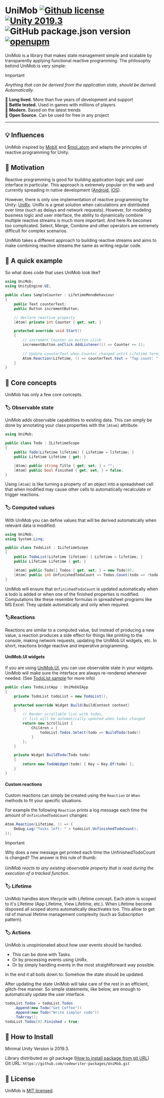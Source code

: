 # UniMob [![Github license](https://img.shields.io/github/license/codewriter-packages/UniMob.svg?style=flat-square)](#) [![Unity 2019.3](https://img.shields.io/badge/Unity-2019.3+-2296F3.svg?style=flat-square)](#) ![GitHub package.json version](https://img.shields.io/github/package-json/v/codewriter-packages/UniMob?style=flat-square) [![openupm](https://img.shields.io/npm/v/com.codewriter.unimob?label=openupm&registry_uri=https://package.openupm.com)](https://openupm.com/packages/com.codewriter.unimob/)

UniMob is a library that makes state management simple and scalable by transparently applying functional reactive programming. The philosophy behind UniMob is very simple:

> [!IMPORTANT]
> _Anything that can be derived from the application state, should be derived. Automatically._

:small_blue_diamond: **Long lived.** More than five years of development and support<br/>
:small_blue_diamond: **Battle tested.** Used in games with millions of players<br/>
:small_blue_diamond: **Modern.** Based on the latest trends<br/>
:small_blue_diamond: **Open Source.** Can be used for free in any project<br/>

<hr/>

## :bulb: Influences

UniMob inspired by [MobX](https://github.com/mobxjs/mobx) and [$mol_atom](https://github.com/eigenmethod/mol/tree/master/atom) and adapts the principles of reactive programming for Unity.

## :thought_balloon: Motivation

Reactive programming is good for building application logic and user interface in particular. This approach is extremely popular on the web and currently spreading in native development ([Android](https://developer.android.com/jetpack/compose/state), [iOS](https://developer.apple.com/documentation/combine/observableobject)).

However, there is only one implementation of reactive programming for Unity: [UniRx](https://github.com/neuecc/UniRx). UniRx is a great solution when calculations are distributed over time (such as delays and network requests). However, for modeling business logic and user interface, the ability to dynamically combine multiple reactive streams is much more important. And here Rx becomes too complicated. Select, Merge, Combine and other operators are extremely difficult for complex scenarios.

UniMob takes a different approach to building reactive streams and aims to make combining reactive streams the same as writing regular code.

## :rocket: A quick example

So what does code that uses UniMob look like?

```csharp
using UniMob;
using UnityEngine.UI;

public class SampleCounter : LifetimeMonoBehaviour
{
    public Text counterText;
    public Button incrementButton;

    // declare reactive property
    [Atom] private int Counter { get; set; }

    protected override void Start()
    {
        // increment Counter on button click
        incrementButton.onClick.AddListener(() => Counter += 1);
        
        // Update counterText when Counter changed until Lifetime terminated
        Atom.Reaction(Lifetime, () => counterText.text = "Tap count: " + Counter);
    }
}
```

## :receipt: Core concepts

UniMob has only a few core concepts.

### :label: Observable state

UniMob adds observable capabilities to existing data. This can simply be done by annotating your class properties with the `[Atom]` attribute.

```csharp
using UniMob;

public class Todo : ILifetimeScope
{
    public Todo(Lifetime lifetime) { Lifetime = lifetime; }
    public Lifetime Lifetime { get; }

    [Atom] public string Title { get; set; } = "";
    [Atom] public bool Finished { get; set; } = false;
}
```

Using `[Atom]` is like turning a property of an object into a spreadsheet cell that when modified may cause other cells to automatically recalculate or trigger reactions. 

### :label: Computed values

With UniMob you can define values that will be derived automatically when relevant data is modified.

```csharp
using UniMob;
using System.Linq;

public class TodoList : ILifetimeScope
{
    public TodoList(Lifetime lifetime) { Lifetime = lifetime; }
    public Lifetime Lifetime { get; }

    [Atom] public Todo[] Todos { get; set; } = new Todo[0];
    [Atom] public int UnfinishedTodoCount => Todos.Count(todo => !todo.Finished);
}
```

UniMob will ensure that `UnfinishedTodoCount` is updated automatically when a todo is added or when one of the finished properties is modified. Computations like these resemble formulas in spreadsheet programs like MS Excel. They update automatically and only when required.

###  :label:Reactions

Reactions are similar to a computed value, but instead of producing a new value, a reaction produces a side effect for things like printing to the console, making network requests, updating the UniMob.UI widgets, etc. In short, reactions bridge reactive and imperative programming.

#### UniMob.UI widgets

If you are using [UniMob.UI](https://github.com/codewriter-packages/UniMob.UI), you can use observable state in your widgets. UniMob will make sure the interface are always re-rendered whenever needed. (See [TodoList sample](https://github.com/codewriter-packages/UniMob.UI-Samples/tree/main/SimpleTodoList) for more info)

```csharp
public class TodoListApp : UniMobUIApp
{
    private TodoList todoList = new TodoList();

    protected override Widget Build(BuildContext context)
    {
        // Render scrollable list with todos,
        // list will be automatically updated when todos changed
        return new ScrollList {
            Children = {
                todoList.Todos.Select(todo => BuildTodo(todo))
            }
        };
    }

    private Widget BuildTodo(Todo todo)
    {
        return new TodoWidget(todo) { Key = Key.Of(todo) };
    }
}
```

#### Custom reactions

Custom reactions can simply be created using the `Reaction` or `When` methods to fit your specific situations.

For example the following `Reaction` prints a log message each time the amount of `UnfinishedTodoCount` changes:

```csharp
Atom.Reaction(Lifetime, () => {
    Debug.Log("Tasks left: " + todoList.UnfinishedTodoCount);
});
```

> [!IMPORTANT]
> Why does a new message get printed each time the UnfinishedTodoCount is changed? The answer is this rule of thumb:<br/>
> <br/>
> _UniMob reacts to any existing observable property that is read during the execution of a tracked function._

### :label: Lifetime

UniMob handles atom lifecycle with Lifetime concept. Each atom is scoped to it's LIfetime (App Lifetime, View Lifetime, etc.). When Lifetime become disposed all scoped atoms automatically deactivates too. This allow to get rid of manual lifetime management complexity (such as Subscription pattern).

### :label: Actions

UniMob is unopinionated about how user events should be handled.

-   This can be done with Tasks.
-   Or by processing events using UniRx.
-   Or by simply handling events in the most straightforward way possible.

In the end it all boils down to: Somehow the state should be updated.

After updating the state UniMob will take care of the rest in an efficient, glitch-free manner. So simple statements, like below, are enough to automatically update the user interface.

```csharp
todoList.Todos = todoList.Todos
    .Append(new Todo("Get Coffee"))
    .Append(new Todo("Write simpler code"))
    .ToArray();
todoList.Todos[0].Finished = true;
```

## :open_book: How to Install
Minimal Unity Version is 2019.3.

Library distributed as git package ([How to install package from git URL](https://docs.unity3d.com/Manual/upm-ui-giturl.html))
<br>Git URL: `https://github.com/codewriter-packages/UniMob.git`

## :green_book: License

UniMob is [MIT licensed](./LICENSE.md).
